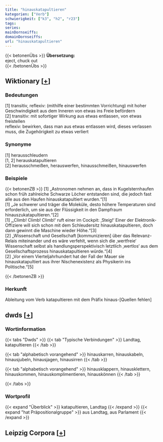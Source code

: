 ```yaml
---
title: "hinauskatapultieren"
kategorien: ["Verb"]
schwierigkeit: ["k3", "h2", "r23"]
tags:
series:
mainDornseiffs:
domainDornseiffs:
url: "hinauskatapultieren"
---
```


{{< betonenÜbs >}}
**Übersetzung:**  
eject, chuck  out  
{{< /betonenÜbs >}}

## Wiktionary [[+](https://de.wiktionary.org/wiki/hinauskatapultieren)]

### Bedeutungen
[1] transitiv, reflexiv: (mithilfe einer bestimmten Vorrichtung) mit hoher Geschwindigkeit aus dem Inneren von etwas ins Freie befördern  
[2] transitiv: mit sofortiger Wirkung aus etwas entlassen, von etwas freistellen  
reflexiv: bewirken, dass man aus etwas entlassen wird, dieses verlassen muss, die Zugehörigkeit zu etwas verliert  

### Synonyme
[1] herausschleudern  
[1, 2] herauskatapultieren  
[2] herausschmeißen, herauswerfen, hinausschmeißen, hinauswerfen  

### Beispiele
{{< betonenZB >}}
[1] „Astronomen nehmen an, dass in Kugelsternhaufen schon früh zahlreiche Schwarze Löcher entstanden sind, die jedoch fast alle aus den Haufen hinauskatapultiert wurden.“[1]  
[1] „Je schwerer und träger die Moleküle, desto höhere Temperaturen sind erforderlich, um sie aus der Flüssigkeit in den Dampfraum hinauszukatapultieren.“[2]  
[1] „‚Climb! Climb! Climb!‘ ruft einer im Cockpit: ‚Steig!‘ Einer der Elektronik-Offiziere will sich schon mit dem Schleudersitz hinauskatapultieren, doch dann gewinnt die Maschine wieder Höhe.“[3]  
[2] „Wissenschaft und Gesellschaft [kommunizieren] über das Relevanz-Relais miteinander und es wäre verfehlt, wenn sich die ‚wertfreie‘ Wissenschaft selbst als handlungsperspektivisch letztlich ‚wertlos‘ aus dem Gesellschaftsprozess hinauskatapultieren würde.“[4]  
[2] „Vor einem Vierteljahrhundert hat der Fall der Mauer sie hinauskatapultiert aus ihrer Nischenexistenz als Physikerin ins Politische.“[5]  

{{< /betonenZB >}}
### Herkunft
Ableitung vom Verb katapultieren mit dem Präfix hinaus-[Quellen fehlen]  



## dwds [[+](https://www.dwds.de/wb/hinauskatapultieren)]

### Wortinformation
{{< tabs "Dwds" >}}
{{< tab "Typische Verbindungen" >}}
Landtag, katapultieren
{{< /tab >}}

{{< tab "alphabetisch vorangehend" >}}
hinauskarren, hinauskabeln, hinausjubeln, hinausjagen, hinausirren
{{< /tab >}}

{{< tab "alphabetisch vorangehend" >}}
hinausklappern, hinausklettern, hinauskommen, hinauskomplimentieren, hinauskönnen
{{< /tab >}}

{{< /tabs >}}

### Wortprofil
{{< expand "Überblick" >}} katapultieren, Landtag {{< /expand >}}
{{< expand "hat Präpositionalgruppe" >}} aus Landtag, aus Parlament {{< /expand >}}

## Leipzig Corpora [[+](https://corpora.uni-leipzig.de/en/res?word=hinauskatapultieren&corpusId=deu_newscrawl-public_2018)]

